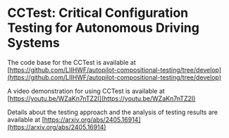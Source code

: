 # CCTest: Critical Configuration Testing for Autonomous Driving Systems

The code base for the CCTest is available at [https://github.com/LIIHWF/autopilot-compositional-testing/tree/develop](https://github.com/LIIHWF/autopilot-compositional-testing/tree/develop)

A video demonstration for using CCTest is available at [https://youtu.be/WZaKn7nTZ2I](https://youtu.be/WZaKn7nTZ2I)

Details about the testing approach and the analysis of testing results are available at [https://arxiv.org/abs/2405.16914](https://arxiv.org/abs/2405.16914)
